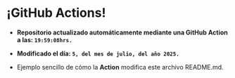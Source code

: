 # ¡GitHub Actions!
* **Repositorio actualizado automáticamente mediante una GitHub Action a las: `19:59:08hrs.`**
* **Modificado el día: `5, del mes de julio, del año 2025.`**

* Ejemplo sencillo de cómo la **Action** modifica este archivo README.md.
